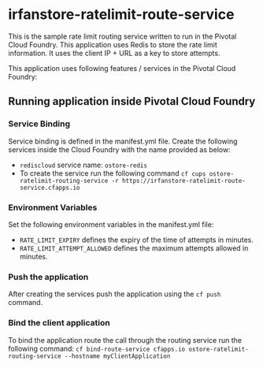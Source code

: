 # irfanstore-ratelimit-route-service

This is the sample rate limit routing service written to run in the Pivotal Cloud Foundry. This application uses Redis to store the rate limit information. It uses the client IP + URL as a key to store attempts.

This application uses following features / services in the Pivotal Cloud Foundry:

## Running application inside Pivotal Cloud Foundry
### Service Binding
Service binding is defined in the manifest.yml file. Create the following services inside the Cloud Foundry with the name provided as below:

* `rediscloud` service name: `ostore-redis`
* To create the service run the following command `cf cups ostore-ratelimit-routing-service -r https://irfanstore-ratelimit-route-service.cfapps.io`

### Environment Variables
Set the following environment variables in the manifest.yml file:
* `RATE_LIMIT_EXPIRY` defines the expiry of the time of attempts in minutes. 
* `RATE_LIMIT_ATTEMPT_ALLOWED` defines the maximum attempts allowed in minutes.

### Push the application
After creating the services push the application using the `cf push` command. 


### Bind the client application
To bind the application route the call through the routing service run the following command: `cf bind-route-service cfapps.io ostore-ratelimit-routing-service --hostname myClientApplication`


